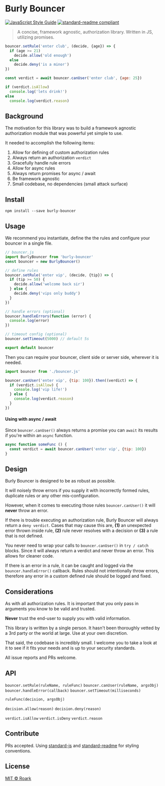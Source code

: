 # Burly Bouncer

[![JavaScript Style Guide](https://img.shields.io/badge/code_style-standard-brightgreen.svg)](https://standardjs.com) [![standard-readme compliant](https://img.shields.io/badge/readme%20style-standard-brightgreen.svg?style=flat-square)](https://github.com/RichardLitt/standard-readme)

> A concise, framework agnostic, authorization library. Written in JS, utilizing promises.

```javascript
bouncer.setRule('enter club', (decide, {age}) => {
  if (age >= 21)
    decide.allow('old enough')
  else 
    decide.deny('is a minor')
})

const verdict = await bouncer.canUser('enter club', {age: 25})

if (verdict.isAllow)
  console.log('lets drink!')
else 
  console.log(verdict.reason)
```

## Background
The motivation for this library was to build a framework agnostic authorization module that was powerful yet simple to use. 

It needed to accomplish the following items:
1) Allow for defining of custom authorization rules
2) Always return an authorization `verdict`
3) Gracefully handle rule errors
4) Allow for async rules
5) Always return promises for async / await 
6) Be framework agnostic
7) Small codebase, no dependencies (small attack surface)

## Install
```
npm install --save burly-bouncer
```

## Usage

We recommend you instantiate, define the the rules and configure your bouncer in a single file.
```javascript
// bouncer.js
import BurlyBouncer from 'burly-bouncer'
const bouncer = new BurlyBouncer()

// define rules
bouncer.setRule('enter vip', (decide, {tip}) => {
  if (tip >= 50) {
    decide.allow('welcome back sir')
  } else {
    decide.deny('vips only buddy')
  }
})

// handle errors (optional)
bouncer.handleErrors(function (error) {
  console.log(error)
})

// timeout config (optional)
bouncer.setTimeout(5000) // default 5s

export default bouncer
```

Then you can require your bouncer, client side or server side, wherever it is needed.
```javascript
import bouncer from './bouncer.js'

bouncer.canUser('enter vip', {tip: 100}).then((verdict) => {
  if (verdict.isAllow) {
    console.log('vip life!')
  } else {
    console.log(verdict.reason)
  }
})
```

#### Using with async / await
Since `bouncer.canUser()` always returns a promise you can `await` its results if you're within an `async` function.
```javascript
async function someFunc () {
  const verdict = await bouncer.canUser('enter vip', {tip: 100})
}
```

## Design

Burly Bouncer is designed to be as robust as possible. 

It will noisely throw errors if you supply it with incorrectly formed rules, duplicate rules or any other mis-configuration.

However, when it comes to executing those rules `bouncer.canUser()` it will **never** throw an error.

If there is trouble executing an authorization rule, Burly Bouncer will always return a `deny verdict`. Cases that may cause this are, **(1)** an unexpected error thrown inside rule, **(2)** rule never resolves with a decision or **(3)** a rule that is not defined.

You never need to wrap your calls to `bouncer.canUser()` in `try / catch` blocks. Since it will always return a verdict and never throw an error. This allows for cleaner code.

If there is an error in a rule, it can be caught and logged via the `bouncer.handleError()` callback. Rules should not intentionally throw errors, therefore any error in a custom defined rule should be logged and fixed.

## Considerations
As with all authorization rules. It is important that you only pass in arguments you know to be valid and trusted.

**Never** trust the end-user to supply you with valid information. 

This library is written by a single person. It hasn't been thoroughly vetted by a 3rd party or the world at large. Use at your own discretion.

That said, the codebase is incredibly small. I welcome you to take a look at it to see if it fits your needs and is up to your security standards.

All issue reports and PRs welcome.

## API
`bouncer.setRule(ruleName, ruleFunc)`
`bouncer.canUser(ruleName, argsObj)`
`bouncer.handleError(callback)`
`bouncer.setTimeout(milliseconds)`

`ruleFunc(decision, argsObj)`

`decision.allow(reason)`
`decision.deny(reason)`

`verdict.isAllow`
`verdict.isDeny`
`verdict.reason`

## Contribute
PRs accepted. 
Using [standard-js](https://github.com/standard/standard) and [standard-readme](https://github.com/RichardLitt/standard-readme) for styling conventions.

## License
[MIT © Roark](../LICENSE)